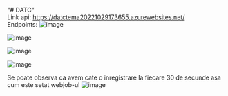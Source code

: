 "# DATC" <br>
Link api: https://datctema20221029173655.azurewebsites.net/ <br>
Endpoints:
![image](https://user-images.githubusercontent.com/46068851/198886109-dfa20a61-cfee-400d-b383-47f7888472b0.png)

![image](https://user-images.githubusercontent.com/46068851/198885638-430e0df0-2132-47d3-8805-e29757791b80.png)

![image](https://user-images.githubusercontent.com/46068851/198885326-5068afc3-90f0-4cd9-8bd2-698b6899ea46.png)

![image](https://user-images.githubusercontent.com/46068851/198885350-0fcbf858-9e4f-4dfd-964c-13780ebc9f33.png)

Se poate observa ca avem cate o inregistrare la fiecare 30 de secunde asa cum este setat webjob-ul
![image](https://user-images.githubusercontent.com/46068851/198885792-45d32d58-7a83-48b7-b7b2-873ecc1a59d6.png)

